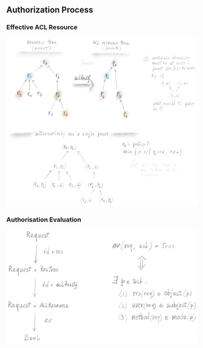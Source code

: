 Authorization Process
---------------------


### Effective ACL Resource

![acl resource determination][dia.acl]


### Authorisation Evaluation

![authorisation evaluation][dia.eval]




[dia.acl]: ./effective-acl.png
[dia.eval]: ./auth-eval.png
